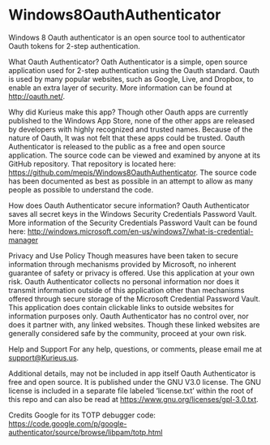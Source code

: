 Windows8OauthAuthenticator
==========================

Windows 8 Oauth authenticator is an open source tool to authenticator Oauth tokens for 2-step authentication. 

What Oauth Authenticator?
Oath Authenticator is a simple, open source application used for 2-step authentication using the Oauth standard. Oauth is used by many popular websites, such as Google, Live, and Dropbox, to enable an extra layer of security. More information can be found at http://oauth.net/.

Why did Kurieus make this app?
Though other Oauth apps are currently published to the Windows App Store, none of the other apps are released by developers with highly recognized and trusted names. Because of the nature of Oauth, It was not felt that these apps could be trusted. Oauth Authenticator is released to the public as a free and open source application. The source code can be viewed and examined by anyone at its GitHub repository. That repository is located here: https://github.com/mepis/Windows8OauthAuthenticator. The source code has been documented as best as possible in an attempt to allow as many people as possible to understand the code.

How does Oauth Authenticator secure information?
Oauth Authenticator saves all secret keys in the Windows Security Credentials Password Vault. More information of the Security Credentials Password Vault can be found here: http://windows.microsoft.com/en-us/windows7/what-is-credential-manager

Privacy and Use Policy
Though measures have been taken to secure information through mechanisms provided by Microsoft, no inherent guarantee of safety or privacy is offered. Use this application at your own risk. 
Oauth Authenticator collects no personal information nor does it transmit information outside of this application other than mechanisms offered through secure storage of the Microsoft Credential Password Vault. 
This application does contain clickable links to outside websites for information purposes only. Oauth Authenticator has no control over, nor does it partner with, any linked websites. Though these linked websites are generally considered safe by the community, proceed at your own risk.

Help and Support
For any help, questions, or comments, please email me at support@Kurieus.us.

Additional details, may not be included in app itself
Oauth Authenticator is free and open source. It is published under the GNU V3.0 license.
The GNU license is included in a separate file labeled ‘license.txt’ within the root of this repo and can also be read at https://www.gnu.org/licenses/gpl-3.0.txt.

Credits
Google for its TOTP debugger code: https://code.google.com/p/google-authenticator/source/browse/libpam/totp.html

